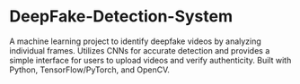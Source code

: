 # DeepFake-Detection-System
 A machine learning project to identify deepfake videos by analyzing individual frames. Utilizes CNNs for accurate detection and provides a simple interface for users to upload videos and verify authenticity. Built with Python, TensorFlow/PyTorch, and OpenCV.

